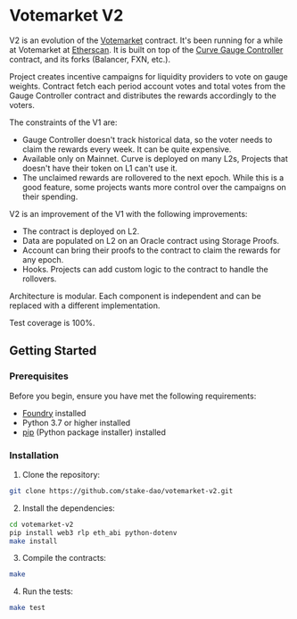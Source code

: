 # Votemarket V2

V2 is an evolution of the [Votemarket](https://github.com/stake-dao/votemarket) contract. It's been running for a while at Votemarket at [Etherscan](https://etherscan.io/address/0x0000000895cB182E6f983eb4D8b4E0Aa0B31Ae4c#code).
It is built on top of the [Curve Gauge Controller](https://github.com/curvefi/curve-dao-contracts/blob/master/contracts/GaugeController.vy) contract, and its forks (Balancer, FXN, etc.).

Project creates incentive campaigns for liquidity providers to vote on gauge weights. Contract fetch each period account votes and total votes from the Gauge Controller contract and distributes the rewards accordingly to the voters.

The constraints of the V1 are:

* Gauge Controller doesn't track historical data, so the voter needs to claim the rewards every week. It can be quite expensive.
* Available only on Mainnet. Curve is deployed on many L2s, Projects that doesn't have their token on L1 can't use it.
* The unclaimed rewards are rollovered to the next epoch. While this is a good feature, some projects wants more control over the campaigns on their spending.

V2 is an improvement of the V1 with the following improvements:

* The contract is deployed on L2.
* Data are populated on L2 on an Oracle contract using Storage Proofs.
* Account can bring their proofs to the contract to claim the rewards for any epoch.
* Hooks. Projects can add custom logic to the contract to handle the rollovers.

Architecture is modular. Each component is independent and can be replaced with a different implementation.

Test coverage is 100%.

## Getting Started

### Prerequisites

Before you begin, ensure you have met the following requirements:

* [Foundry](https://book.getfoundry.sh/getting-started/installation.html) installed
* Python 3.7 or higher installed
* [pip](https://pip.pypa.io/en/stable/installation/) (Python package installer) installed

### Installation

1. Clone the repository:

```sh
git clone https://github.com/stake-dao/votemarket-v2.git
```

2. Install the dependencies:

```sh
cd votemarket-v2
pip install web3 rlp eth_abi python-dotenv
make install
```

3. Compile the contracts:

```sh
make
```

4. Run the tests:

```sh
make test
```